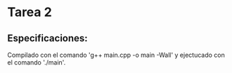 # Tarea 2

## Especificaciones:
Compilado con el comando 'g++ main.cpp -o main -Wall' y ejectucado con el comando './main'.
